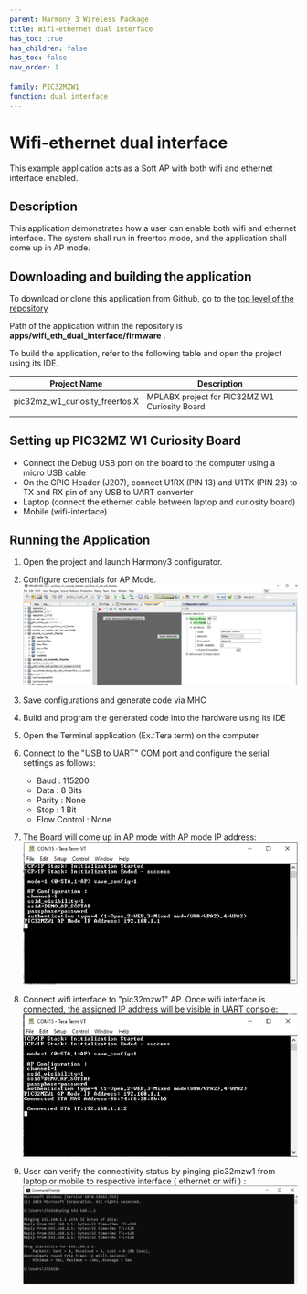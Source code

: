 ```yaml
---
parent: Harmony 3 Wireless Package
title: Wifi-ethernet dual interface
has_toc: true
has_children: false
has_toc: false
nav_order: 1

family: PIC32MZW1
function: dual interface
---
```


# Wifi-ethernet dual interface

This example application acts as a Soft AP with both wifi and ethernet interface enabled.

## Description

This application demonstrates how a user can enable both wifi and ethernet interface. The system shall run in freertos mode, and the application shall come up in AP mode.

## Downloading and building the application

To download or clone this application from Github, go to the [top level of the repository](https://github.com/Microchip-MPLAB-Harmony/wireless)


Path of the application within the repository is **apps/wifi_eth_dual_interface/firmware** .

To build the application, refer to the following table and open the project using its IDE.

| Project Name      | Description                                    |
| ----------------- | ---------------------------------------------- |
| pic32mz_w1_curiosity_freertos.X | MPLABX project for PIC32MZ W1 Curiosity Board |
|||

## Setting up PIC32MZ W1 Curiosity Board

- Connect the Debug USB port on the board to the computer using a micro USB cable
- On the GPIO Header (J207), connect U1RX (PIN 13) and U1TX (PIN 23) to TX and RX pin of any USB to UART converter
- Laptop (connect the ethernet cable between laptop and curiosity board)
- Mobile (wifi-interface)

## Running the Application

1. Open the project and launch Harmony3 configurator.
2.	Configure credentials for AP Mode.
![MHC](images/configurator.png)
3.	Save configurations and generate code via MHC 
4.	Build and program the generated code into the hardware using its IDE
5. Open the Terminal application (Ex.:Tera term) on the computer
6. Connect to the "USB to UART" COM port and configure the serial settings as follows:
    - Baud : 115200
    - Data : 8 Bits
    - Parity : None
    - Stop : 1 Bit
    - Flow Control : None

7.	The Board will come up in AP mode with AP mode IP address: 
![Console](images/dual_interface_AP_mode_console.png)

8.	Connect wifi interface to "pic32mzw1" AP. Once wifi interface is connected, the assigned IP address will be visible in UART console:
![Console](images/dual_interface_wifi_connected_console.png)

9.  User can verify the connectivity status by pinging pic32mzw1 from laptop or mobile to respective interface ( ethernet or wifi ) :
![Console](images/dual_interface_wifi_ping_console.png)